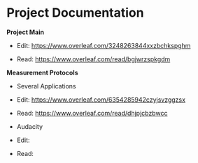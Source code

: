 Project Documentation
============

**Project Main**

* Edit: https://www.overleaf.com/3248263844xxzbchkspghm

* Read: https://www.overleaf.com/read/bgjwrzspkgdm



**Measurement Protocols**

* Several Applications
  
* Edit: https://www.overleaf.com/6354285942czyjsvzggzsx

* Read: https://www.overleaf.com/read/dhjpjcbzbwcc
    

* Audacity
  
* Edit: 

* Read: 
